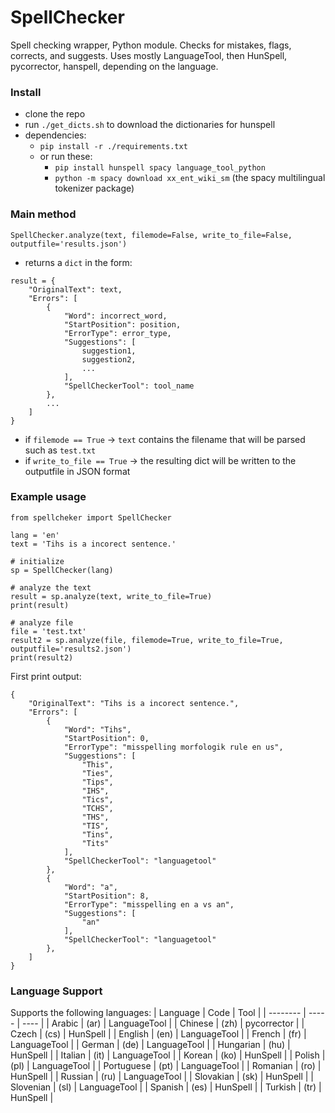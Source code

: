 # SpellChecker

Spell checking wrapper, Python module. Checks for mistakes, flags, corrects, and suggests. Uses mostly LanguageTool, then HunSpell, pycorrector, hanspell, depending on the language.

### Install
- clone the repo
- run `./get_dicts.sh` to download the dictionaries for hunspell
- dependencies:
    - `pip install -r ./requirements.txt`
    - or run these:
        - `pip install hunspell spacy language_tool_python`
        - `python -m spacy download xx_ent_wiki_sm`  (the spacy multilingual tokenizer package)

### Main method
`SpellChecker.analyze(text, filemode=False, write_to_file=False, outputfile='results.json')`

- returns a `dict` in the form:
```
result = {
    "OriginalText": text,
    "Errors": [
        {
            "Word": incorrect_word,
            "StartPosition": position,
            "ErrorType": error_type,
            "Suggestions": [
                suggestion1,
                suggestion2,
                ...
            ],
            "SpellCheckerTool": tool_name
        },
        ...
    ]
}
```

- if `filemode == True` -> `text` contains the filename that will be parsed such as `test.txt`
- if `write_to_file == True` -> the resulting dict will be written to the outputfile in JSON format


### Example usage

```
from spellcheker import SpellChecker

lang = 'en'
text = 'Tihs is a incorect sentence.'

# initialize
sp = SpellChecker(lang)

# analyze the text
result = sp.analyze(text, write_to_file=True)
print(result)

# analyze file
file = 'test.txt'
result2 = sp.analyze(file, filemode=True, write_to_file=True, outputfile='results2.json')
print(result2)
```
First print output:
```
{
    "OriginalText": "Tihs is a incorect sentence.",
    "Errors": [
        {
            "Word": "Tihs",
            "StartPosition": 0,
            "ErrorType": "misspelling morfologik rule en us",
            "Suggestions": [
                "This",
                "Ties",
                "Tips",
                "IHS",
                "Tics",
                "TCHS",
                "THS",
                "TIS",
                "Tins",
                "Tits"
            ],
            "SpellCheckerTool": "languagetool"
        },
        {
            "Word": "a",
            "StartPosition": 8,
            "ErrorType": "misspelling en a vs an",
            "Suggestions": [
                "an"
            ],
            "SpellCheckerTool": "languagetool"
        },
    ]
}
```

### Language Support
Supports the following languages:
| Language      | Code      | Tool          |
| --------      | -----     | ----          |
| Arabic        | (ar)      | LanguageTool  |
| Chinese       | (zh)      | pycorrector   |
| Czech         | (cs)      | HunSpell      |
| English       | (en)      | LanguageTool  |
| French        | (fr)      | LanguageTool  |
| German        | (de)      | LanguageTool  |
| Hungarian     | (hu)      | HunSpell      |
| Italian       | (it)      | LanguageTool  |
| Korean        | (ko)      | HunSpell      |
| Polish        | (pl)      | LanguageTool  |
| Portuguese    | (pt)      | LanguageTool  |
| Romanian      | (ro)      | HunSpell      |
| Russian       | (ru)      | LanguageTool  |
| Slovakian     | (sk)      | HunSpell      |
| Slovenian     | (sl)      | LanguageTool  |
| Spanish       | (es)      | HunSpell      |
| Turkish       | (tr)      | HunSpell      |
